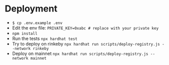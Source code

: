 # Deployment

- `$ cp .env.example .env`
- Edit the env file:
  `PRIVATE_KEY=0xabc # replace with your private key`
- `npm install`
- Run the tests `npx hardhat test`
- Try to deploy on rinkeby `npx hardhat run scripts/deploy-registry.js --network rinkeby`
- Deploy on mainnet `npx hardhat run scripts/deploy-registry.js --network mainnet`
